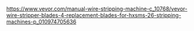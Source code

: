 https://www.vevor.com/manual-wire-stripping-machine-c_10768/vevor-wire-stripper-blades-4-replacement-blades-for-hxsms-26-stripping-machines-p_010974705636

